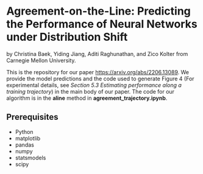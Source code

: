 # Agreement-on-the-Line: Predicting the Performance of Neural Networks under Distribution Shift
by Christina Baek, Yiding Jiang, Aditi Raghunathan, and Zico Kolter from Carnegie Mellon University. 

This is the repository for our paper https://arxiv.org/abs/2206.13089. 
We provide the model predictions and the code used to generate Figure 4 (For experimental details, see _Section 5.3 Estimating performance along a training trajectory_) in the main body of our paper. The code for our algorithm is in the **aline** method in **agreement_trajectory.ipynb**.

## Prerequisites 
- Python
- matplotlib
- pandas 
- numpy
- statsmodels
- scipy
